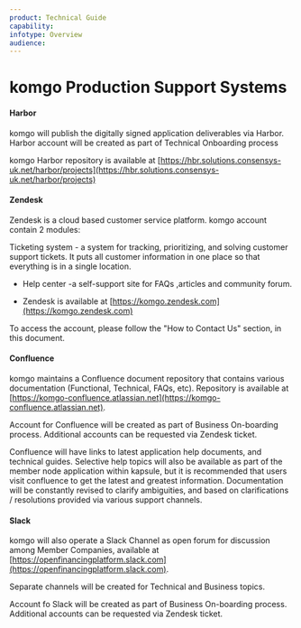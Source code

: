 ```yaml
---
product: Technical Guide
capability:
infotype: Overview
audience:
---
```


# komgo Production Support Systems

#### Harbor

komgo will publish the digitally signed application deliverables via Harbor. Harbor account will be created as part of Technical Onboarding process

komgo Harbor repository is available at [https://hbr.solutions.consensys-uk.net/harbor/projects](https://hbr.solutions.consensys-uk.net/harbor/projects)



#### Zendesk

Zendesk is a cloud based customer service platform. komgo account contain 2 modules:

Ticketing system - a system for tracking, prioritizing, and solving customer support tickets. It puts all customer information in one place so that everything is in a single location. 

* Help center -a self-support site for FAQs ,articles and community forum.

* Zendesk is available at [https://komgo.zendesk.com](https://komgo.zendesk.com) 

To access the account, please follow the "How to Contact Us" section, in this document.



#### Confluence

komgo maintains a Confluence document repository that contains various documentation (Functional, Technical, FAQs, etc). Repository is available at [https://komgo-confluence.atlassian.net](https://komgo-confluence.atlassian.net). 

Account for Confluence will be created as part of Business On-boarding process. Additional accounts can be requested via Zendesk ticket.

Confluence will have links to latest application help documents, and technical guides. Selective help topics will also be available as part of the member node application within kapsule, but it is recommended that users visit confluence to get the latest and greatest information. Documentation will be constantly revised to clarify ambiguities, and based on clarifications / resolutions provided via various support channels.



#### Slack

komgo will also operate a Slack Channel as open forum for discussion among Member Companies, available at [https://openfinancingplatform.slack.com](https://openfinancingplatform.slack.com). 

Separate channels will be created for Technical and Business topics. 

Account fo Slack will be created as part of Business On-boarding process. Additional accounts can be requested via Zendesk ticket.
